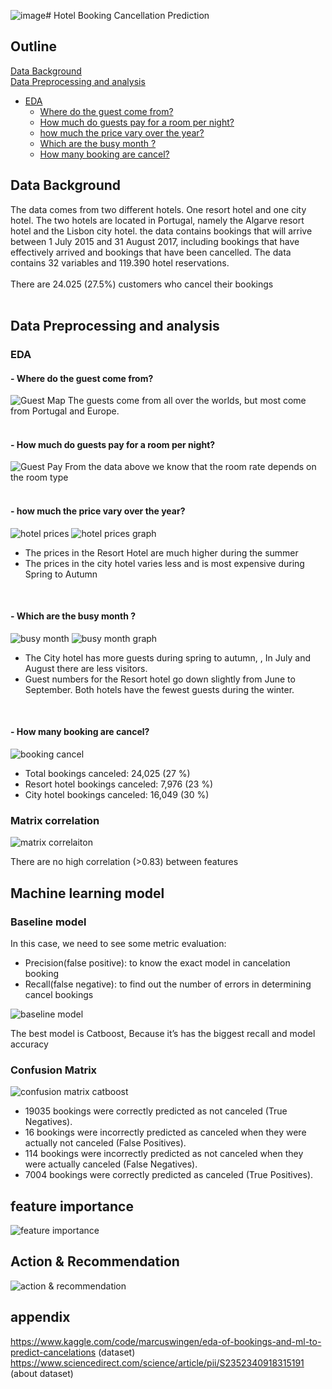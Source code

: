 ![image](https://github.com/vinahuang97/final_project_data_science/assets/144708018/130fafa9-2af5-4cce-ac2f-e1d381d58e78)# Hotel Booking Cancellation Prediction
## Outline
[Data Background](https://github.com/vinahuang97/final_project_data_science?tab=readme-ov-file#data-background)</br>
[Data Preprocessing and analysis](https://github.com/vinahuang97/final_project_data_science?tab=readme-ov-file#data-preprocessing-and-analysis)
* [EDA](https://github.com/vinahuang97/final_project_data_science/tree/main#eda)
  - [Where do the guest come from?](https://github.com/vinahuang97/final_project_data_science/tree/main?tab=readme-ov-file#--where-do-the-guest-come-from)
  - [How much do guests pay for a room per night?](https://github.com/vinahuang97/final_project_data_science/tree/main?tab=readme-ov-file#--how-much-do-guests-pay-for-a-room-per-night)
  - [how much the price vary over the year?](https://github.com/vinahuang97/final_project_data_science/tree/main?tab=readme-ov-file#--how-much-the-price-vary-over-the-year)
  - [Which are the busy month ?](https://github.com/vinahuang97/final_project_data_science/tree/main?tab=readme-ov-file#--which-are-the-busy-month-)
  - [How many booking are cancel?](https://github.com/vinahuang97/final_project_data_science/tree/main?tab=readme-ov-file#--how-many-booking-are-cancel)

## Data Background
The data comes from two different hotels. One resort hotel and one city hotel. The two hotels are located in Portugal, namely the Algarve resort hotel and the Lisbon city hotel. the data contains bookings that will arrive between 1 July 2015 and 31 August 2017, including bookings that have effectively arrived and bookings that have been cancelled. The data contains 32 variables and 119.390 hotel reservations.</br>
</br>
There are 24.025 (27.5%) customers who cancel their bookings</br>
</br>
## Data Preprocessing and analysis
### EDA
#### - Where do the guest come from?
![Guest Map](https://github.com/vinahuang97/final_project_data_science/blob/main/final%20project%20pic/map.png)
The guests come from all over the worlds, but most come from Portugal and Europe.</br>
</br>

#### - How much do guests pay for a room per night?
![Guest Pay](https://github.com/vinahuang97/final_project_data_science/raw/main/final%20project%20pic/room%20rate.png)
From the data above we know that the room rate depends on the room type</br>
</br>

#### - how much the price vary over the year?
![hotel prices](https://github.com/vinahuang97/final_project_data_science/blob/main/final%20project%20pic/Screenshot%202024-02-19%20230948.png)
![hotel prices graph](https://github.com/vinahuang97/final_project_data_science/blob/main/final%20project%20pic/room%20per%20night%20over%20the%20year.png)
  - The prices in the Resort Hotel are much higher during the summer
  - The prices in the city hotel varies less and is most expensive during Spring to Autumn
</br>

#### - Which are the busy month ?
![busy month](https://github.com/vinahuang97/final_project_data_science/blob/main/final%20project%20pic/Screenshot%202024-02-19%20231047.png)
![busy month graph](https://github.com/vinahuang97/final_project_data_science/blob/main/final%20project%20pic/Total%20guest%20per%20mo.png)
  - The City hotel has more guests during spring to autumn, , In July and August there are less visitors.</br>
  - Guest numbers for the Resort hotel go down slightly from June to September. Both hotels have the fewest guests during the winter.
</br>

#### - How many booking are cancel?
![booking cancel](https://github.com/vinahuang97/final_project_data_science/blob/main/final%20project%20pic/percentage%20cancel%20booking.png)
  - Total bookings canceled: 24,025 (27 %)
  - Resort hotel bookings canceled: 7,976 (23 %)
  - City hotel bookings canceled: 16,049 (30 %)

### Matrix correlation
![matrix correlaiton](https://github.com/vinahuang97/final_project_data_science/blob/main/final%20project%20pic/matrix%20correlation.png)

There are no high correlation (>0.83) between features

## Machine learning model
### Baseline model
In this case, we need to see some metric evaluation:
- Precision(false positive): to know the exact model in cancelation booking
- Recall(false negative): to find out the number of errors in determining cancel bookings

![baseline model](https://github.com/vinahuang97/final_project_data_science/blob/main/final%20project%20pic/baseline%20model.png)

The best model is Catboost, Because it’s has the biggest recall and model accuracy

### Confusion Matrix
![confusion matrix catboost](https://github.com/vinahuang97/final_project_data_science/blob/main/final%20project%20pic/cm%20catboost.png)

- 19035 bookings were correctly predicted as not canceled (True Negatives).
- 16 bookings were incorrectly predicted as canceled when they were actually not canceled (False Positives).
- 114  bookings were incorrectly predicted as not canceled when they were actually canceled (False Negatives).
- 7004 bookings were correctly predicted as canceled (True Positives).

## feature importance
![feature importance](https://github.com/vinahuang97/final_project_data_science/blob/main/final%20project%20pic/feature%20importance.png)

## Action & Recommendation
![action & recommendation](https://github.com/vinahuang97/final_project_data_science/blob/main/final%20project%20pic/action%20%26%20recommendation.png)

## appendix
https://www.kaggle.com/code/marcuswingen/eda-of-bookings-and-ml-to-predict-cancelations (dataset)</br>
https://www.sciencedirect.com/science/article/pii/S2352340918315191 (about dataset)


